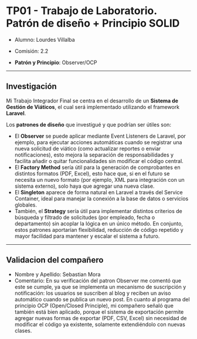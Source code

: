 # TP01 - Trabajo de Laboratorio. Patrón de diseño + Principio SOLID

* Alumno: Lourdes Villalba
* Comisión: 2.2

* **Patrón y Principio**: Observer/OCP

---
## Investigación

Mi Trabajo Integrador Final se centra en el desarrollo de un **Sistema de Gestión de Viáticos**, el cual será implementado utilizando el framework **Laravel**.

Los **patrones de diseño** que investigué y que podrían ser útiles son:
* El **Observer** se puede aplicar mediante Event Listeners de Laravel, por ejemplo, para ejecutar acciones automáticas cuando se registrar una nueva solicitud de viático (como actualizar reportes o enviar notificaciones), esto mejora la separación de responsabilidades y facilita añadir o quitar funcionalidades sin modificar el código central.
* El **Factory Method** sería útil para la generación de comprobantes en distintos formatos (PDF, Excel), esto hace que, si en el futuro se necesita un nuevo formato (por ejemplo, XML para integración con un sistema externo), solo haya que agregar una nueva clase.
* El **Singleton** aparece de forma natural en Laravel a través del Service Container, ideal para manejar la conexión a la base de datos o servicios globales.
* También, el **Strategy** sería útil para implementar distintos criterios de búsqueda y filtrado de solicitudes (por empleado, fecha o departamento) sin acoplar la lógica en un único método.
En conjunto, estos patrones aportarían flexibilidad, reducción de código repetido y mayor facilidad para mantener y escalar el sistema a futuro.

---
## Validacion del compañero
* Nombre y Apellido: Sebastian Mora
* Comentario: En su verificación del patron Observer me comentó que este se cumple, ya que se implementa un mecanismo de suscripción y notificación: los usuarios se suscriben al blog y reciben un aviso automático cuando se publica un nuevo post.
En cuanto al programa del principio OCP (Open/Closed Principle), mi compañero señaló que también está bien aplicado, porque el sistema de exportación permite agregar nuevas formas de exportar (PDF, CSV, Excel) sin necesidad de modificar el código ya existente, solamente extendiéndolo con nuevas clases.
